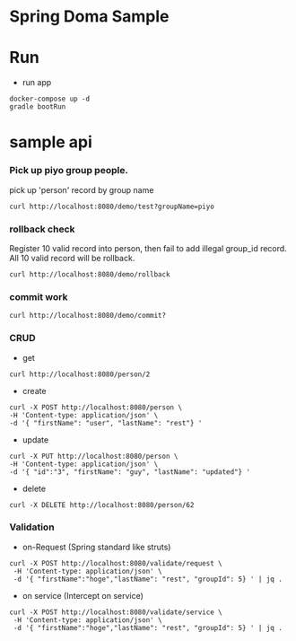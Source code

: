 # Spring Doma Sample



# Run

- run app
```$xslt
docker-compose up -d
gradle bootRun
```


# sample api

### Pick up piyo group people.

pick up 'person' record by group name

```$xslt
curl http://localhost:8080/demo/test?groupName=piyo
```


### rollback check

Register 10 valid record into person, then fail to add illegal group_id record.
All 10 valid record will be rollback.

```$xslt
curl http://localhost:8080/demo/rollback
```

### commit work


```$xslt
curl http://localhost:8080/demo/commit?
```

### CRUD


- get

```
curl http://localhost:8080/person/2
```

- create

```
curl -X POST http://localhost:8080/person \
-H 'Content-type: application/json' \
-d '{ "firstName": "user", "lastName": "rest"} '
```


- update

```
curl -X PUT http://localhost:8080/person \
-H 'Content-type: application/json' \
-d '{ "id":"3", "firstName": "guy", "lastName": "updated"} '
```

- delete

```$xslt
curl -X DELETE http://localhost:8080/person/62
```

### Validation

- on-Request (Spring standard like struts)

```$xslt
curl -X POST http://localhost:8080/validate/request \
 -H 'Content-type: application/json' \
 -d '{ "firstName":"hoge","lastName": "rest", "groupId": 5} ' | jq .
```


- on service (Intercept on service)
```$xslt
curl -X POST http://localhost:8080/validate/service \
 -H 'Content-type: application/json' \
 -d '{ "firstName":"hoge","lastName": "rest", "groupId": 5} ' | jq .

```
